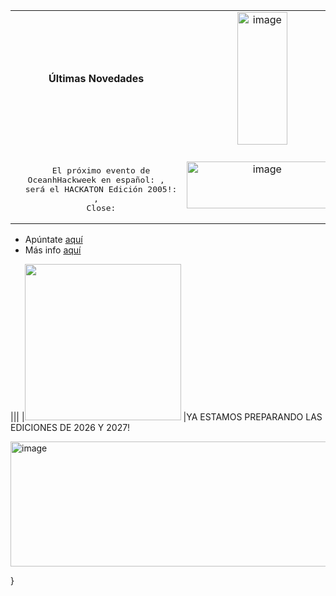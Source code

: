 |||
|:-:|:-:|
|**Últimas Novedades**|<img width="80" height="212" alt="image" src="https://github.com/user-attachments/assets/e48bdc1d-aa10-4730-a782-24d8524dd39d" /> |    
|<pre><br/>&nbsp;&nbsp;El próximo evento de OceanhHackweek en español: ,<br/>&nbsp;&nbsp;será el HACKATON Edición 2005!: ,<br/>&nbsp;&nbsp;Close:<br/></pre> |<img width="241" height="75" alt="image" src="https://github.com/user-attachments/assets/dfe97489-4878-42ba-9daa-72aa1ddb28b2" />|
* Apúntate [aquí](https://intercoonecta.aecid.es/programaci%C3%B3n-de-actividades/hackaton-en-espa-ol-en-ciencia-marina-edici-n-2025)  
* Más info [aquí](https://github.com/Intercoonecta/Intercoonecta.github.io/blob/main/sitio/ohw2025.md)


|||
|<img width="250" height="250" src="https://github.com/user-attachments/assets/e390cff3-064c-4307-987f-58c01b7c93d1"/>
  |YA ESTAMOS PREPARANDO LAS EDICIONES DE 2026 Y 2027!  


<img width="1440" height="200" alt="image" src="https://github.com/user-attachments/assets/6a92064a-9f89-4e5b-8ca7-9b2b1092fdae" />

}

